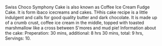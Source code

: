Swiss Choco Symphony Cake is also known as Coffee Ice Cream Fudge Cake.
It is form ibaco icecreams and cakes.
THhis cake recipe is a little indulgent and calls for good quality butter and dark chocolate.
It is made up of a crumb crust, coffee ice cream in the middle, topped with toasted marshmallow like a cross between S'mores and mud pie!
Information about the cake: Preperation: 30 mins, additional: 8 hrs 30 mins, total: 9 hrs, Servings: 10.